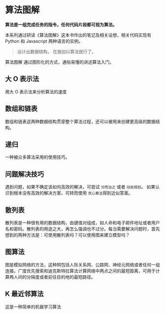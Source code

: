 # 算法图解

**算法是一组完成任务的指令，任何代码片段都可视为算法。**

本系列通过研读《算法图解》这本书作出的笔记及相关设想，相关代码实现有 Python 和 Javascript 两种语言的实例。

> 设计出数据结构， 在施加以算法就行了。

算法图解 通过图形化的方式，通俗易懂的讲述算法入门。

## 大 O 表示法

用大 O 表示法来分析算法的速度

## 数组和链表

数组和链表这两种数据结构贯穿整个算法过程，还可以被用来创建更高级的数据结构。

## 递归

一种被众多算法采用的使用技巧。

## 问题解决技巧

遇到问题，如果不确定该如何高效的解决，可尝试 `分而治之` 或者 `动态规划`。 如果认识到根本没有高效的解决方案，可转而使用 `贪心算法`得到近似答案。

## 散列表

散列表是一种很有用的数据结构，由键值对组成，如人命和电子邮件地址或者用户名和密码。散列表的用途之大，再怎么强调也不过分。每当需要解决问题时，首先想到的两种方法是：可使用散列表吗？可以使用图来建立模型吗？

## 图算法

图是模拟网络的方法，这种网包括人际关系网、公路网、神经元网络或者任何一组连接。广度优先搜索和迪克斯特拉算法计算网络中两点之间的最短距离，可用于计算两人间的分隔度或者前往目的地的最短路径。

## K 最近邻算法

这是一种简单的机器学习算法
